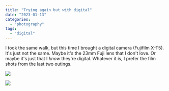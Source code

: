 ```yaml
---
title: "Trying again but with digital"
date: "2023-01-13"
categories:
  - "photography"
tags:
  - "digital"
---
```


I took the same walk, but this time I brought a digital camera (Fujifilm X-T5). It's just not the same. Maybe it's the 23mm Fuji lens that I don't love. Or maybe it's just that I _know_ they're digital. Whatever it is, I prefer the film shots from the last two outings.

![](/img/2023/20230111-FXT50443-2048-wm-1024x683.jpg)

![](/img/2023/20230111-FXT50432-2048-wm-1024x683.jpg)
